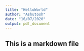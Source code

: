```yaml
---
title: "HelloWorld"
author: "Ashutosh"
date: "16/07/2020"
output: pdf_document
---
```


## This is a markdown file


